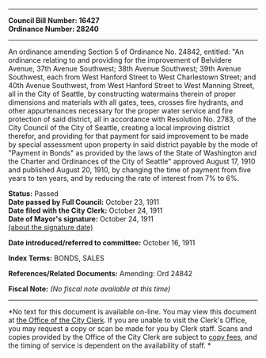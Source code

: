 * * * * *  
  
**Council Bill Number: [](#h0)[](#h2)16427**   
**Ordinance Number: 28240**  
  
* * * * *  
  
An ordinance amending Section 5 of Ordinance No. 24842, entitled: "An ordinance relating to and providing for the improvement of Belvidere Avenue, 37th Avenue Southwest; 38th Avenue Southwest; 39th Avenue Southwest, each from West Hanford Street to West Charlestown Street; and 40th Avenue Southwest, from West Hanford Street to West Manning Street, all in the City of Seattle, by constructing watermains therein of proper dimensions and materials with all gates, tees, crosses fire hydrants, and other appurtenances necessary for the proper water service and fire protection of said district, all in accordance with Resolution No. 2783, of the City Council of the City of Seattle, creating a local improving district therefor, and providing for that payment for said improvement to be made by special assessment upon property in said district payable by the mode of "Payment in Bonds" as provided by the laws of the State of Washington and the Charter and Ordinances of the City of Seattle" approved August 17, 1910 and published August 20, 1910, by changing the time of payment from five years to ten years, and by reducing the rate of interest from 7% to 6%.  
  
**Status:** Passed   
**Date passed by Full Council:** October 23, 1911   
**Date filed with the City Clerk:** October 24, 1911   
**Date of Mayor's signature:** October 24, 1911   
[(about the signature date)](/~public/approvaldate.htm)   
  
  
**Date introduced/referred to committee:** October 16, 1911   
  
**Index Terms:** BONDS, SALES  
  
**References/Related Documents:** Amending: Ord 24842  
  
**Fiscal Note:** *(No fiscal note available at this time)*  
  
* * * * *  
  
*No text for this document is available on-line. You may view this document at [the Office of the City Clerk](http://www.seattle.gov/leg/clerk/contactUs.htm). If you are unable to visit the Clerk's Office, you may request a copy or scan be made for you by Clerk staff. Scans and copies provided by the Office of the City Clerk are subject to [copy fees](http://clerk.seattle.gov/~public/clerkfees.htm), and the timing of service is dependent on the availability of staff. *  
  
  
